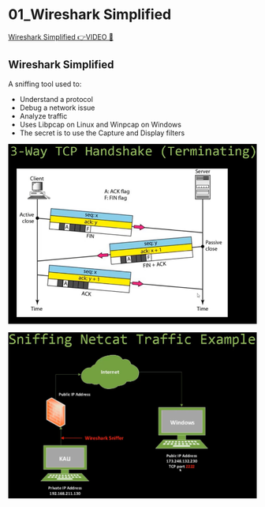 # 01_Wireshark Simplified

[Wireshark Simplified 👉VIDEO &#128279;](https://codered.eccouncil.org/courseVideo/Kali-for-Penetration-Testers?lessonId=793b1fc1-8d6e-4e63-9821-ea757da575ce&finalAssessment=false)

## Wireshark Simplified

A sniffing tool used to:

- Understand a protocol
- Debug a network issue
- Analyze traffic
- Uses Libpcap on Linux and Winpcap on Windows
- The secret is to use the Capture and Display filters

![](img/3wayhandshake.png)

![](img/Netcat.png)
